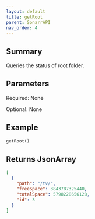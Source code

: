 ```yaml
---
layout: default
title: getRoot
parent: SonarrAPI
nav_order: 4
---
```


## Summary

Queries the status of root folder.

## Parameters

Required: None

Optional: None

## Example

```python
getRoot()
```

## Returns JsonArray

```json
[
  {
    "path": "/tv/",
    "freeSpace": 3843787325440,
    "totalSpace": 5798228656128,
    "id": 3
  }
]
```
